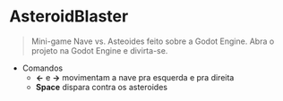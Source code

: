 # AsteroidBlaster
> Mini-game Nave vs. Asteoides feito sobre a Godot Engine.
> Abra o projeto na Godot Engine e divirta-se.

* Comandos
  + **<-** e **->** movimentam a nave pra esquerda e pra direita
  + **Space** dispara contra os asteroides
